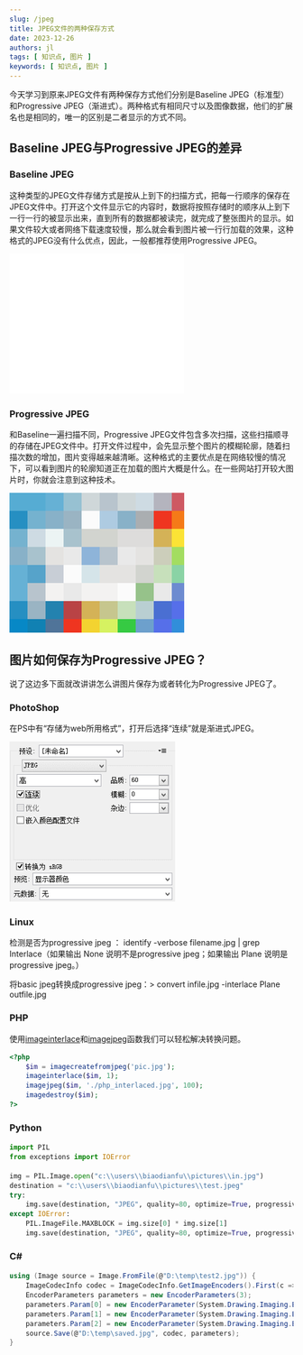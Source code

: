 ```yaml
---
slug: /jpeg
title: JPEG文件的两种保存方式
date: 2023-12-26
authors: jl
tags: [ 知识点, 图片 ]
keywords: [ 知识点, 图片 ]
---
```



今天学习到原来JPEG文件有两种保存方式他们分别是Baseline JPEG（标准型）和Progressive JPEG（渐进式）。两种格式有相同尺寸以及图像数据，他们的扩展名也是相同的，唯一的区别是二者显示的方式不同。



## Baseline JPEG与Progressive JPEG的差异

### Baseline JPEG

这种类型的JPEG文件存储方式是按从上到下的扫描方式，把每一行顺序的保存在JPEG文件中。打开这个文件显示它的内容时，数据将按照存储时的顺序从上到下一行一行的被显示出来，直到所有的数据都被读完，就完成了整张图片的显示。如果文件较大或者网络下载速度较慢，那么就会看到图片被一行行加载的效果，这种格式的JPEG没有什么优点，因此，一般都推荐使用Progressive JPEG。

![img](JPEG文件的两种保存方式.assets/baseline.gif)



### Progressive JPEG

和Baseline一遍扫描不同，Progressive JPEG文件包含多次扫描，这些扫描顺寻的存储在JPEG文件中。打开文件过程中，会先显示整个图片的模糊轮廓，随着扫描次数的增加，图片变得越来越清晰。这种格式的主要优点是在网络较慢的情况下，可以看到图片的轮廓知道正在加载的图片大概是什么。在一些网站打开较大图片时，你就会注意到这种技术。

![img](JPEG文件的两种保存方式.assets/progressive.gif)



## 图片如何保存为Progressive JPEG？

说了这边多下面就改讲讲怎么讲图片保存为或者转化为Progressive JPEG了。

### PhotoShop

在PS中有“存储为web所用格式”，打开后选择“连续”就是渐进式JPEG。

![img](JPEG文件的两种保存方式.assets/photoshop.png)



### Linux

检测是否为progressive jpeg ： identify -verbose filename.jpg | grep Interlace（如果输出 None 说明不是progressive jpeg；如果输出 Plane 说明是 progressive jpeg。）

将basic jpeg转换成progressive jpeg：> convert infile.jpg -interlace Plane outfile.jpg



### PHP

使用[imageinterlace](https://www.php.net/manual/en/function.imageinterlace.php)和[imagejpeg](https://www.php.net/manual/en/function.imagejpeg.php)函数我们可以轻松解决转换问题。

```php
<?php
    $im = imagecreatefromjpeg('pic.jpg');
    imageinterlace($im, 1);
    imagejpeg($im, './php_interlaced.jpg', 100);
    imagedestroy($im);
?>
```



### Python

```python
import PIL
from exceptions import IOError

img = PIL.Image.open("c:\\users\\biaodianfu\\pictures\\in.jpg")
destination = "c:\\users\\biaodianfu\\pictures\\test.jpeg"
try:
    img.save(destination, "JPEG", quality=80, optimize=True, progressive=True)
except IOError:
    PIL.ImageFile.MAXBLOCK = img.size[0] * img.size[1]
    img.save(destination, "JPEG", quality=80, optimize=True, progressive=True)
```



### C#

```c#
using (Image source = Image.FromFile(@"D:\temp\test2.jpg")) { 
    ImageCodecInfo codec = ImageCodecInfo.GetImageEncoders().First(c => c.MimeType == "image/jpeg"); 
    EncoderParameters parameters = new EncoderParameters(3);
    parameters.Param[0] = new EncoderParameter(System.Drawing.Imaging.Encoder.Quality, 100L);
    parameters.Param[1] = new EncoderParameter(System.Drawing.Imaging.Encoder.ScanMethod, (int)EncoderValue.ScanMethodInterlaced);
    parameters.Param[2] = new EncoderParameter(System.Drawing.Imaging.Encoder.RenderMethod, (int)EncoderValue.RenderProgressive); 
    source.Save(@"D:\temp\saved.jpg", codec, parameters);
}
```





